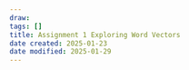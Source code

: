 ```yaml
---
draw:
tags: []
title: Assignment 1 Exploring Word Vectors
date created: 2025-01-23
date modified: 2025-01-29
---
```

